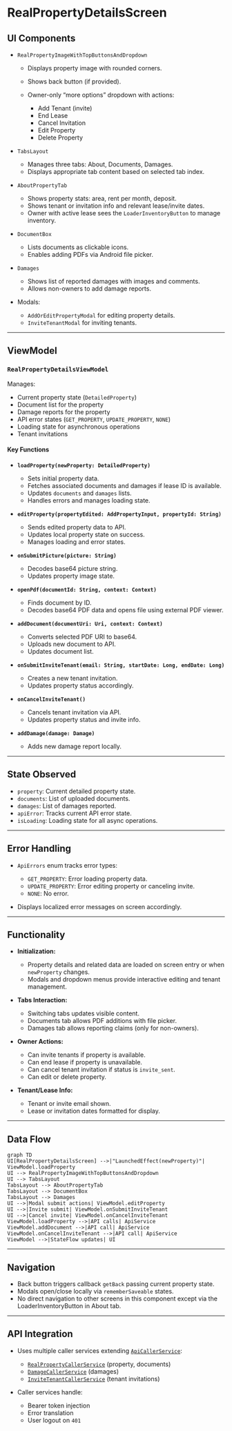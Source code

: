 # RealPropertyDetailsScreen

## UI Components

* `RealPropertyImageWithTopButtonsAndDropdown`

  * Displays property image with rounded corners.
  * Shows back button (if provided).
  * Owner-only “more options” dropdown with actions:

    * Add Tenant (invite)
    * End Lease
    * Cancel Invitation
    * Edit Property
    * Delete Property

* `TabsLayout`

  * Manages three tabs: About, Documents, Damages.
  * Displays appropriate tab content based on selected tab index.

* `AboutPropertyTab`

  * Shows property stats: area, rent per month, deposit.
  * Shows tenant or invitation info and relevant lease/invite dates.
  * Owner with active lease sees the `LoaderInventoryButton` to manage inventory.

* `DocumentBox`

  * Lists documents as clickable icons.
  * Enables adding PDFs via Android file picker.

* `Damages`

  * Shows list of reported damages with images and comments.
  * Allows non-owners to add damage reports.

* Modals:

  * `AddOrEditPropertyModal` for editing property details.
  * `InviteTenantModal` for inviting tenants.

---

## ViewModel

### `RealPropertyDetailsViewModel`

Manages:

* Current property state (`DetailedProperty`)
* Document list for the property
* Damage reports for the property
* API error states (`GET_PROPERTY`, `UPDATE_PROPERTY`, `NONE`)
* Loading state for asynchronous operations
* Tenant invitations

#### Key Functions

* **`loadProperty(newProperty: DetailedProperty)`**

  * Sets initial property data.
  * Fetches associated documents and damages if lease ID is available.
  * Updates `documents` and `damages` lists.
  * Handles errors and manages loading state.

* **`editProperty(propertyEdited: AddPropertyInput, propertyId: String)`**

  * Sends edited property data to API.
  * Updates local property state on success.
  * Manages loading and error states.

* **`onSubmitPicture(picture: String)`**

  * Decodes base64 picture string.
  * Updates property image state.

* **`openPdf(documentId: String, context: Context)`**

  * Finds document by ID.
  * Decodes base64 PDF data and opens file using external PDF viewer.

* **`addDocument(documentUri: Uri, context: Context)`**

  * Converts selected PDF URI to base64.
  * Uploads new document to API.
  * Updates document list.

* **`onSubmitInviteTenant(email: String, startDate: Long, endDate: Long)`**

  * Creates a new tenant invitation.
  * Updates property status accordingly.

* **`onCancelInviteTenant()`**

  * Cancels tenant invitation via API.
  * Updates property status and invite info.

* **`addDamage(damage: Damage)`**

  * Adds new damage report locally.

---

## State Observed

* `property`: Current detailed property state.
* `documents`: List of uploaded documents.
* `damages`: List of damages reported.
* `apiError`: Tracks current API error state.
* `isLoading`: Loading state for all async operations.

---

## Error Handling

* `ApiErrors` enum tracks error types:

  * `GET_PROPERTY`: Error loading property data.
  * `UPDATE_PROPERTY`: Error editing property or canceling invite.
  * `NONE`: No error.

* Displays localized error messages on screen accordingly.

---

## Functionality

* **Initialization:**

  * Property details and related data are loaded on screen entry or when `newProperty` changes.
  * Modals and dropdown menus provide interactive editing and tenant management.

* **Tabs Interaction:**

  * Switching tabs updates visible content.
  * Documents tab allows PDF additions with file picker.
  * Damages tab allows reporting claims (only for non-owners).

* **Owner Actions:**

  * Can invite tenants if property is available.
  * Can end lease if property is unavailable.
  * Can cancel tenant invitation if status is `invite_sent`.
  * Can edit or delete property.

* **Tenant/Lease Info:**

  * Tenant or invite email shown.
  * Lease or invitation dates formatted for display.

---

## Data Flow

```mermaid
graph TD
UI[RealPropertyDetailsScreen] -->|"LaunchedEffect(newProperty)"| ViewModel.loadProperty
UI --> RealPropertyImageWithTopButtonsAndDropdown
UI --> TabsLayout
TabsLayout --> AboutPropertyTab
TabsLayout --> DocumentBox
TabsLayout --> Damages
UI -->|Modal submit actions| ViewModel.editProperty
UI -->|Invite submit| ViewModel.onSubmitInviteTenant
UI -->|Cancel invite| ViewModel.onCancelInviteTenant
ViewModel.loadProperty -->|API calls| ApiService
ViewModel.addDocument -->|API call| ApiService
ViewModel.onCancelInviteTenant -->|API call| ApiService
ViewModel -->|StateFlow updates| UI
```

---

## Navigation

* Back button triggers callback `getBack` passing current property state.
* Modals open/close locally via `rememberSaveable` states.
* No direct navigation to other screens in this component except via the LoaderInventoryButton in About tab.

---

## API Integration

* Uses multiple caller services extending [`ApiCallerService`](../../API/Api%20Callers/ApiCallerService.md):

  * [`RealPropertyCallerService`](../../API/Api%20Callers/RealPropertyCallerService.md) (property, documents)
  * [`DamageCallerService`](../../API/Api%20Callers/DamageCallerService.md) (damages)
  * [`InviteTenantCallerService`](../../API/Api%20Callers/InviteTenant.md) (tenant invitations)

* Caller services handle:

  * Bearer token injection
  * Error translation
  * User logout on `401`

